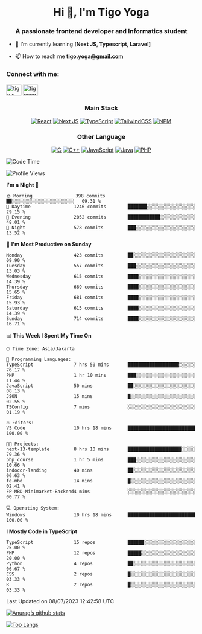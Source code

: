 
<h1 align="center">Hi 👋, I'm Tigo Yoga</h1>
<h3 align="center">A passionate frontend developer and Informatics student</h3>

- 🌱 I’m currently learning **[Next JS, Typescript, Laravel]**

- 📫 How to reach me **tigo.yoga@gmail.com**

<h3 align="left">Connect with me:</h3>
<p align="left">
<a href="https://linkedin.com/in/tigo s yoga" target="blank"><img align="center" src="https://raw.githubusercontent.com/rahuldkjain/github-profile-readme-generator/master/src/images/icons/Social/linked-in-alt.svg" alt="tigo s yoga" height="30" width="40" /></a>
<a href="https://instagram.com/tigoyoga" target="blank"><img align="center" src="https://raw.githubusercontent.com/rahuldkjain/github-profile-readme-generator/master/src/images/icons/Social/instagram.svg" alt="tigoyoga" height="30" width="40" /></a>
</p>



<h3 align="center">Main Stack</h3>
<div align="center">
  
  <a href="">![React](https://img.shields.io/badge/react-%2320232a.svg?style=for-the-badge&logo=react&logoColor=%2361DAFB)</a>
  <a href="">![Next JS](https://img.shields.io/badge/Next-black?style=for-the-badge&logo=next.js&logoColor=white)</a>
   <a href="">![TypeScript](https://img.shields.io/badge/typescript-%23007ACC.svg?style=for-the-badge&logo=typescript&logoColor=white)</a>
  <a href="">![TailwindCSS](https://img.shields.io/badge/tailwindcss-%2338B2AC.svg?style=for-the-badge&logo=tailwind-css&logoColor=white)</a>
  <a href="">![NPM](https://img.shields.io/badge/NPM-%23000000.svg?style=for-the-badge&logo=npm&logoColor=white)</a>
</div>
<h3 align="center">Other Language</h3>
<div align="center">
  
  <a href="">![C](https://img.shields.io/badge/c-%2300599C.svg?style=for-the-badge&logo=c&logoColor=white)</a>
  <a href="">![C++](https://img.shields.io/badge/c++-%2300599C.svg?style=for-the-badge&logo=c%2B%2B&logoColor=white)</a>
  <a href="">![JavaScript](https://img.shields.io/badge/javascript-%23323330.svg?style=for-the-badge&logo=javascript&logoColor=%23F7DF1E)</a>
  <a href="">![Java](https://img.shields.io/badge/java-%23ED8B00.svg?style=for-the-badge&logo=java&logoColor=white)</a>
  <a href="">![PHP](https://img.shields.io/badge/php-%23777BB4.svg?style=for-the-badge&logo=php&logoColor=white)</a>
</div>

<!--START_SECTION:waka-->
![Code Time](http://img.shields.io/badge/Code%20Time-416%20hrs%2059%20mins-blue)

![Profile Views](http://img.shields.io/badge/Profile%20Views-3-blue)

**I'm a Night 🦉** 

```text
🌞 Morning                398 commits         ██░░░░░░░░░░░░░░░░░░░░░░░   09.31 % 
🌆 Daytime                1246 commits        ███████░░░░░░░░░░░░░░░░░░   29.15 % 
🌃 Evening                2052 commits        ████████████░░░░░░░░░░░░░   48.01 % 
🌙 Night                  578 commits         ███░░░░░░░░░░░░░░░░░░░░░░   13.52 % 
```
📅 **I'm Most Productive on Sunday** 

```text
Monday                   423 commits         ██░░░░░░░░░░░░░░░░░░░░░░░   09.90 % 
Tuesday                  557 commits         ███░░░░░░░░░░░░░░░░░░░░░░   13.03 % 
Wednesday                615 commits         ████░░░░░░░░░░░░░░░░░░░░░   14.39 % 
Thursday                 669 commits         ████░░░░░░░░░░░░░░░░░░░░░   15.65 % 
Friday                   681 commits         ████░░░░░░░░░░░░░░░░░░░░░   15.93 % 
Saturday                 615 commits         ████░░░░░░░░░░░░░░░░░░░░░   14.39 % 
Sunday                   714 commits         ████░░░░░░░░░░░░░░░░░░░░░   16.71 % 
```


📊 **This Week I Spent My Time On** 

```text
🕑︎ Time Zone: Asia/Jakarta

💬 Programming Languages: 
TypeScript               7 hrs 50 mins       ███████████████████░░░░░░   76.17 % 
PHP                      1 hr 10 mins        ███░░░░░░░░░░░░░░░░░░░░░░   11.44 % 
JavaScript               50 mins             ██░░░░░░░░░░░░░░░░░░░░░░░   08.13 % 
JSON                     15 mins             █░░░░░░░░░░░░░░░░░░░░░░░░   02.55 % 
TSConfig                 7 mins              ░░░░░░░░░░░░░░░░░░░░░░░░░   01.19 % 

🔥 Editors: 
VS Code                  10 hrs 18 mins      █████████████████████████   100.00 % 

🐱‍💻 Projects: 
next-13-template         8 hrs 10 mins       ████████████████████░░░░░   79.36 % 
php_course               1 hr 5 mins         ███░░░░░░░░░░░░░░░░░░░░░░   10.66 % 
indocor-landing          40 mins             ██░░░░░░░░░░░░░░░░░░░░░░░   06.63 % 
fe-mbd                   14 mins             █░░░░░░░░░░░░░░░░░░░░░░░░   02.41 % 
FP-MBD-Minimarket-Backend4 mins              ░░░░░░░░░░░░░░░░░░░░░░░░░   00.77 % 

💻 Operating System: 
Windows                  10 hrs 18 mins      █████████████████████████   100.00 % 
```

**I Mostly Code in TypeScript** 

```text
TypeScript               15 repos            ██████░░░░░░░░░░░░░░░░░░░   25.00 % 
PHP                      12 repos            █████░░░░░░░░░░░░░░░░░░░░   20.00 % 
Python                   4 repos             ██░░░░░░░░░░░░░░░░░░░░░░░   06.67 % 
CSS                      2 repos             █░░░░░░░░░░░░░░░░░░░░░░░░   03.33 % 
R                        2 repos             █░░░░░░░░░░░░░░░░░░░░░░░░   03.33 % 
```




 Last Updated on 08/07/2023 12:42:58 UTC
<!--END_SECTION:waka-->

[![Anurag’s github stats](https://github-readme-stats.vercel.app/api?username=tigoyoga)](https://github.com/tigoyoga)

[![Top Langs](https://github-readme-stats.vercel.app/api/top-langs/?username=tigoyoga&layout=compact)](https://github.com/tigoyoga)
